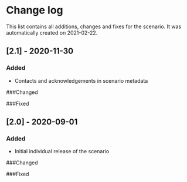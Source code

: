 # Change log
This list contains all additions, changes and fixes for the scenario. It was automatically created on 2021-02-22.

## [2.1] - 2020-11-30
### Added
- Contacts and acknowledgements in scenario metadata

###Changed

###Fixed


## [2.0] - 2020-09-01
### Added
- Initial individual release of the scenario

###Changed

###Fixed
